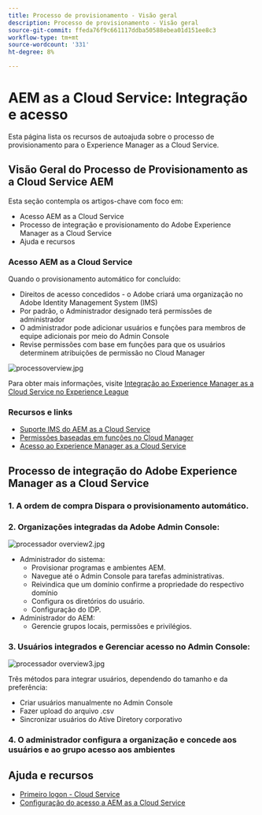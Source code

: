 ```yaml
---
title: Processo de provisionamento - Visão geral
description: Processo de provisionamento - Visão geral
source-git-commit: ffeda76f9c661117ddba50588ebea01d151ee8c3
workflow-type: tm+mt
source-wordcount: '331'
ht-degree: 8%

---
```



# AEM as a Cloud Service: Integração e acesso

Esta página lista os recursos de autoajuda sobre o processo de provisionamento para o Experience Manager as a Cloud Service.

## Visão Geral do Processo de Provisionamento as a Cloud Service AEM

Esta seção contempla os artigos-chave com foco em:

* Acesso AEM as a Cloud Service
* Processo de integração e provisionamento do Adobe Experience Manager as a Cloud Service
* Ajuda e recursos


### Acesso AEM as a Cloud Service

Quando o provisionamento automático for concluído:

* Direitos de acesso concedidos - o Adobe criará uma organização no Adobe Identity Management System (IMS)
* Por padrão, o Administrador designado terá permissões de administrador
* O administrador pode adicionar usuários e funções para membros de equipe adicionais por meio do Admin Console
* Revise permissões com base em funções para que os usuários determinem atribuições de permissão no Cloud Manager

![processoverview.jpg](assets/processOverview.jpg)


Para obter mais informações, visite [Integração ao Experience Manager as a Cloud Service no Experience League](https://experienceleague.adobe.com/docs/experience-manager-cloud-service/onboarding/home.html?lang=en)

### Recursos e links

* [Suporte IMS do AEM as a Cloud Service](https://experienceleague.adobe.com/docs/experience-manager-cloud-service/security/ims-support.html?lang=en)
* [Permissões baseadas em funções no Cloud Manager](https://experienceleague.adobe.com/docs/experience-manager-cloud-service/onboarding/what-is-required/role-based-permissions.html?lang=en#what-is-required)
* [Acesso ao Experience Manager as a Cloud Service](https://experienceleague.adobe.com/docs/experience-manager-cloud-service/onboarding/getting-access/navigation.html?lang=en#getting-access)


## Processo de integração do Adobe Experience Manager as a Cloud Service

### 1. A ordem de compra Dispara o provisionamento automático.

### 2. Organizações integradas da Adobe Admin Console:

![processador overview2.jpg](assets/processOverview2.jpg)

* Administrador do sistema:
   * Provisionar programas e ambientes AEM.
   * Navegue até o Admin Console para tarefas administrativas.
   * Reivindica que um domínio confirme a propriedade do respectivo domínio
   * Configura os diretórios do usuário.
   * Configuração do IDP.
* Administrador do AEM:
   * Gerencie grupos locais, permissões e privilégios.

### 3. Usuários integrados e Gerenciar acesso no Admin Console:

![processador overview3.jpg](assets/processOverview3.jpg)

Três métodos para integrar usuários, dependendo do tamanho e da preferência:
* Criar usuários manualmente no Admin Console
* Fazer upload do arquivo .csv
* Sincronizar usuários do Ative Diretory corporativo

### 4. O administrador configura a organização e concede aos usuários e ao grupo acesso aos ambientes

## Ajuda e recursos

* [Primeiro logon - Cloud Service](/help/journey-onboarding/sysadmin/learning-path-aem-users.md)
* [Configuração do acesso a AEM as a Cloud Service](https://experienceleague.adobe.com/docs/experience-manager-learn/cloud-service/accessing/overview.html?lang=en#accessing)
